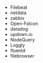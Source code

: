 - Filebeat
- netdata
- zabbix
- Open-Falcon
- datadog
- updown.io
- NodeQuery
- Loggly
- fluentd
- filebrowser